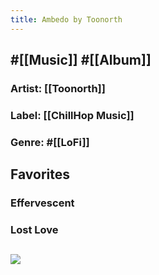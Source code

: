 ```yaml
---
title: Ambedo by Toonorth
---
```


## #[[Music]] #[[Album]]
### Artist: [[Toonorth]]

### Label: [[ChillHop Music]]

### Genre: #[[LoFi]]

## Favorites
### Effervescent

### Lost Love

## ![](https://chillhop.com/wp-content/uploads/2019/10/5c3cb92a68f953925c92d259d8d7b52d3bd9aa06-1024x1024.jpg)
